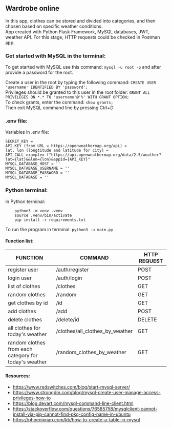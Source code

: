 ## Wardrobe online

In this app, clothes can be stored and divided into categories, and then chosen based on specific weather conditions. <br>
App created with Python Flask Framework, MySQL databases, JWT, weather API. For this stage, HTTP requests could be checked in Postman app.

### Get started with MySQL in the terminal:

To get started with MySQL use this command:
	`mysql -u root -p` 
and after provide a password for the root. <br>

Create a user in the root by typing the following command:
	`CREATE USER 'username' IDENTIFIED BY 'password';`  <br>
Privileges should be granted to this user in the root folder:
	`GRANT ALL PRIVILEGES ON *.* TO 'username'@'%' WITH GRANT OPTION;`<br>
To check grants, enter the command: `show grants;` <br>
Then exit MySQL command line by pressing Ctrl+D 

### .env file:

Variables in .env file:<br>
```
SECRET_KEY =  
API_KEY (from URL = https://openweathermap.org/api) =  
lat, lon (longtitude and latitude for city) =  
API_CALL example= f"https://api.openweathermap.org/data/2.5/weather?lat={lat}&&lon={lon}&appid={API_KEY}" 
MYSQL_DATABASE_HOST = '' 
MYSQL_DATABASE_USERNAME = '' 
MYSQL_DATABASE_PASSWORD = ''
MYSQL_DATABASE = ''
```

### Python terminal:

In Python terminal:
```
	python3 -m venv .venv
	source .venv/bin/activate
	pip install -r requirements.txt
```

To run the program in terminal:
	`python3 -u main.py`

#### Function list:
	
|FUNCTION|COMMAND|HTTP REQUEST|		
|--------|-------|------------|
|	register user|/auth/register|POST|
|	login user|/auth/login|POST|
|	list of clothes|/clothes|GET|
|	random clothes|/random|GET|
|	get clothes by id|/id|GET|
|	add clothes|/add|POST|
|	delete clothes|/delete/id|DELETE|
|	all clothes for today's weather|/clothes/all_clothes_by_weather|GET|
|	random clothes from each category for today's weather|/random_clothes_by_weather|GET|


 

#### Resources:
* https://www.redswitches.com/blog/start-mysql-server/ <br>
* https://www.strongdm.com/blog/mysql-create-user-manage-access-privileges-how-to<br>
* https://blog.devart.com/mysql-command-line-client.html<br>
* https://stackoverflow.com/questions/76585758/mysqlclient-cannot-install-via-pip-cannot-find-pkg-config-name-in-ubuntu<br>
* https://phoenixnap.com/kb/how-to-create-a-table-in-mysql<br>
